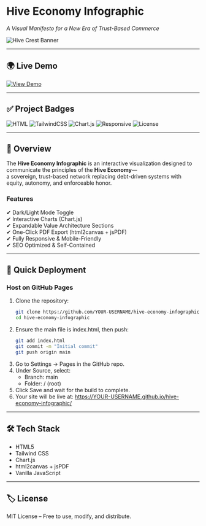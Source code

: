 # Hive Economy Infographic
_A Visual Manifesto for a New Era of Trust-Based Commerce_

![Hive Crest Banner](https://via.placeholder.com/1200x400?text=Hive+Economy+Infographic)

---

## 🌍 Live Demo
[![View Demo](https://img.shields.io/badge/View_Live-Demo-gold?style=for-the-badge&logo=github)](https://YOUR-USERNAME.github.io/hive-economy-infographic/)

---

## ✅ Project Badges
![HTML](https://img.shields.io/badge/HTML-100%25-orange?style=for-the-badge&logo=html5)
![TailwindCSS](https://img.shields.io/badge/Tailwind-CSS-blue?style=for-the-badge&logo=tailwind-css)
![Chart.js](https://img.shields.io/badge/Chart.js-Integrated-brightgreen?style=for-the-badge&logo=chart-dot-js)
![Responsive](https://img.shields.io/badge/Mobile-Friendly-Yes-success?style=for-the-badge&logo=android)
![License](https://img.shields.io/badge/License-MIT-lightgrey?style=for-the-badge)

---

## 📖 Overview
The **Hive Economy Infographic** is an interactive visualization designed to communicate the principles of the **Hive Economy**—  
a sovereign, trust-based network replacing debt-driven systems with equity, autonomy, and enforceable honor.

### Features
✔ Dark/Light Mode Toggle  
✔ Interactive Charts (Chart.js)  
✔ Expandable Value Architecture Sections  
✔ One-Click PDF Export (html2canvas + jsPDF)  
✔ Fully Responsive & Mobile-Friendly  
✔ SEO Optimized & Self-Contained  

---

## 🚀 Quick Deployment
### Host on GitHub Pages
1. Clone the repository:
   ```bash
   git clone https://github.com/YOUR-USERNAME/hive-economy-infographic.git
   cd hive-economy-infographic
   ```
2. Ensure the main file is index.html, then push:
   ```bash
   git add index.html
   git commit -m "Initial commit"
   git push origin main
   ```
3. Go to Settings → Pages in the GitHub repo.
4. Under Source, select:
   - Branch: main
   - Folder: / (root)
5. Click Save and wait for the build to complete.
6. Your site will be live at:
   https://YOUR-USERNAME.github.io/hive-economy-infographic/

---

## 🛠 Tech Stack
- HTML5
- Tailwind CSS
- Chart.js
- html2canvas + jsPDF
- Vanilla JavaScript

---

## 🏷 License
MIT License – Free to use, modify, and distribute.
